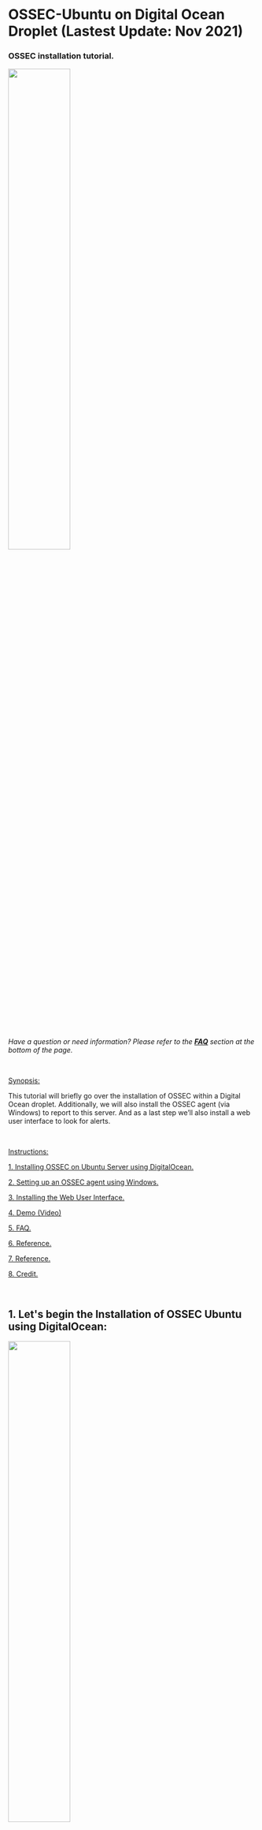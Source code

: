 
# OSSEC-Ubuntu on Digital Ocean Droplet (Lastest Update: Nov 2021)



### OSSEC installation tutorial.


<img src="https://www.ossec.net/wp-content/uploads/2019/01/ossec.png" width=50% height=50%> 


*Have a question or need information? Please refer to the **[FAQ](#faq)** section at the bottom of the page.*

</br>

<ins>Synopsis:</ins>

This tutorial will briefly go over the installation of OSSEC within a Digital Ocean droplet.
Additionally, we will also install the OSSEC agent (via Windows) to report to this server. And as a last step we’ll also install a web user interface to look for alerts.

</br>

<ins>Instructions:</ins>

[1. Installing OSSEC on Ubuntu Server using DigitalOcean.](#1-lets-begin-the-installation-of-ossec-ubuntu-using-digitalocean)

[2. Setting up an OSSEC agent using Windows.](#2-next-setting-up-an-agent-and-connecting-to-the-server)

[3. Installing the Web User Interface.](#3-installing-the-web-user-interface)

[4. Demo (Video)](#demo-instructional-video)

[5. FAQ.](#faq)

[6. Reference.](#possible-errors)


[7. Reference.](#reference)

[8. Credit.](#this-project-was-created-while-attending-a-course-at-bronx-community-college)

</br>


## 1. Let's begin the Installation of OSSEC Ubuntu using DigitalOcean:

<img src="https://images.squarespace-cdn.com/content/v1/5980deaee6f2e1738e18738c/1550165343634-2QDHAJHNQ82KZZ8KY91C/start-here-gif.gif" width=50% height=50%>

Update system sources

``` $ sudo apt update ``` 

<br/>
<br/>

Upgrade packages

``` $ sudo apt upgrade -y ``` 

<br/>
<br/>

Install the packages to build OSSEC from sources.

``` $ sudo apt install build-essential gcc make unzip sendmail inotify-tools expect libevent-dev libpcre2-dev libz-dev libssl-dev -y ``` 


<br/>
<br/>


Begin to download OSSEC.

 ``` $ sudo wget -P /opt https://github.com/ossec/ossec-hids/archive/3.6.0.tar.gz ``` 


<br/>
<br/>


Extract them from the tar. Use the following command:

 ``` $ sudo tar -zxf /opt/3.6.0.tar.gz --directory /opt ``` 

<br/>
<br/>


Once downloaded start the installation.

 ``` $ sudo sh /opt/ossec-hids-3.6.0/install.sh ``` 

<br/>
<br/>


The first questions is what language would you like to install OSSEC in on your system.

 ``` $ sudo sh /opt/ossec-hids-3.6.0/install.sh ``` 

<br/>
<br/>



(en/br/cn/de/el/es/fr/hu/it/jp/nl/pl/ru/sr/tr?) [en]:

I’ll choose the default. (Select differently if you want another language.)

Than  ``` PRESS ENTER. ``` 

<br/>
<br/>



Next install the OSSEC script.

OSSEC HIDS v3.6.0 Installation Script - http://www.ossec.net


You are about to start the installation process of the OSSEC HIDS.

You must have a C compiler pre-installed in your system.


- System: Linux ossecman 4.15.0-88-generic

- User: root

- Host: ossecman

 ``` -- Press ENTER to continue or Ctrl-C to abort. -- ``` 


<br/>
<br/>



Answer the following questions:

1- What kind of installation do you want (server, agent, local, hybrid or help)?

Type  ``` server ``` . 

<br/>
<br/>


You'll see.

- Server installation chosen.


Choose where to install OSSEC.

2- Setting up the installation environment.


- Choose where to install the OSSEC HIDS [/var/ossec]:

 ``` Use the default by pressing enter ``` 

<br/>
<br/>



Proceed to configure OSSEC.

3- Configuring the OSSEC HIDS.


3.1- Do you want e-mail notification? (y/n) [y]:

Type  ``` Yes ``` 

<br/>
<br/>



- What's your e-mail address?

 ``` Type the **your email** or use **root@localhost** ``` 

<br/>
<br/>



3.1- Do you want e-mail notification? (y/n) [y]:

<br/>

Type  ``` Y ``` 

<br/>
<br/>

- What's your e-mail address? root@localhost or your email address.


- We found your SMTP server as: 127.0.0.1 or IP Address of server 


- Do you want to use it? (y/n) [y]:

<br/>

Type  ``` Y ``` 

<br/>
<br/>

Note: This option alerts will be root’s mail account. And they will read similar to this following format.



3.2- Do you want to run the integrity check daemon? (y/n) [y]:

<br/>

Type  ``` Y ``` 


<br/>
<br/>


Time to ask if a rootkit check daemon is of your interest. Why not? 


<br/>

Type  ``` Y ``` 


<br/>
<br/>


3.3- Do you want to run the rootkit detection engine? (y/n) [y]:

<br/>

 ``` Y ``` 


<br/>
<br/>


3.4- Active response allows you to execute a specific

command based on the events received. For example,

you can block an IP address or disable access for

a specific user.

More information at:

http://www.ossec.net/en/manual.html#active-response

- Do you want to enable active response? (y/n) [y]:

If you want strongest security than choose:


<br/>

Type  ``` Y ``` 

<br/>
<br/>


Now we’ll be aksed an interesting question.

- By default, we can enable the host-deny and the

firewall-drop responses. The first one will add

a host to the /etc/hosts.deny and the second one

will block the host on iptables (if linux) or on

ipfilter (if Solaris, FreeBSD or NetBSD).

- They can be used to stop SSHD brute force scans,

portscans and some other forms of attacks. You can

also add them to block on snort events, for example.

- Do you want to enable the firewall-drop response? (y/n) [y]: 

<br/>

Choose  ``` Y ``` 


<br/>
<br/>



If you choose yes you’ll see something like this.


- firewall-drop enabled (local) for levels >= 6

- (_note_an_ip_address_should_appear_here)


Go to next question.


Now, this question will be asked.

Do you want to add more IPs to the white list? (y/n)? [n]:

 ``` Press Enter ``` 

<br/>
<br/>


Next, is enabling system log remotely.


3.5- Do you want to enable remote syslog (port 514 udp)? (y/n) [y]:

 ``` Press Enter ``` 

<br/>
<br/>



Now after all the questions you should see something similar to this message.


3.6- Setting the configuration to analyze the following logs:

-- /var/log/auth.log

-- /var/log/syslog

-- /var/log/dpkg.log


 ``` --- Press ENTER to continue --- ``` 

<br/>
<br/>



The last message from the build will read very similar to this.

- System is Debian (Ubuntu or derivative).

- Init script modified to start OSSEC HIDS during boot.

- Configuration finished properly.

- To start OSSEC HIDS:

/var/ossec/bin/ossec-control start

- To stop OSSEC HIDS:

/var/ossec/bin/ossec-control stop

- The configuration can be viewed or modified at /var/ossec/etc/ossec.conf

Thanks for using the OSSEC HIDS.

If you have any question, suggestion or if you find any bug,

contact us at https://github.com/ossec/ossec-hids or using

our public maillist at

https://groups.google.com/forum/#!forum/ossec-list

More information can be found at http://www.ossec.net

<br/>
<br/>


 ``` --- Press ENTER to finish (maybe more information below). --- ``` 

Click enter and continue.

<img src="https://c.tenor.com/0AVbKGY_MxMAAAAM/check-mark-verified.gif" width=20% height=20%>  

## You server should now be installed and operational.


<br/>
<br/>


<img src="https://i.dlpng.com/static/png/6994062_preview.png" width=50% height=50%>  

# 2. Next, setting up an agent and connecting to the server.

Run the 'manage_agents' to add or remove them:

/var/ossec/bin/manage_agents

More information at:

http://www.ossec.net/en/manual.html#ma



Once OSSEC has been finally installed we need to make systemd aware of it so can can monitor processes related to it with sytem-based tools.

 ``` $ sudo systemctl enable ossec ``` 

Run the manage agent command.

 ``` sudo /var/ossec/bin/manage_agents ``` 


To create a new agent we will select option (A)dd an agent.

 ``` A ``` 
 
Name your new agent:

 ``` Please Enter the agent name you want here.```

Enter your Windows computer ip address: (You can use myip.com and copy the host address.)

 ``` Please Enter your Windows IP here.```

Confirm by entering 

 ``` Y ``` 
 
 Now go to 
 
```  https://www.ossec.net/download-ossec/ ``` 

And download the following file.

 ``` "Agent Windows"	(ossec-agent-win32-3.6.0.exe) ``` 

Right click and Run as the download file Adminstrator.

Now return to the command prompt window used to connect to the OSSEC server and extract the key. 

Use (E)xtract key for agent.

 ``` E ``` 
 
Than highlight and copy the key shown the command problem 
 
  ``` The key will be under "Agent key information for ' ' is: "  ``` 
  
Paste the long code in the the authentication key section of the (OSSEC) Agent Windows.

 ``` Confirm key by pressing OK  ``` 
  
Lastly, make sure the OSSEC Server IP matches the same IP from your digital ocean droplet.

 ``` Confirm that IP address you entered for Server IP is correct "  ``` 
 
 Inside OSSEC Agent Manager
 
 ``` In top left click "Manage" and than navigate and click "Start OSSEC" ``` 
 
 **The OSSEC Agent Manager should successfully be connected and operational.**


<img src="https://c.tenor.com/0AVbKGY_MxMAAAAM/check-mark-verified.gif" width=20% height=20%>  


# 3. Installing the Web User Interface.

Before we start anything we need to install a few more base applications.

``` sudo apt install -y php php-cli php-common libapache2-mod-php apache2-utils sendmail inotify-tools apache2 build-essential gcc make wget tar zlib1g-dev libpcre2-dev libpcre3-dev unzip libz-dev libssl-dev libpcre2-dev libevent-dev build-essential ```

Than enable Apache and launch it

``` sudo systemctl enable apache2 ```

``` sudo systemctl start apache2 ```

```sudo a2enmod rewrite ```

```sudo systemctl restart apache2 ```



To begin use PUTTY.exe connect to your server using it's IP address and port 22.

``` In PUTTY paste your IP address for digital ocean server ``` 

Press connect and login using root and the password you used to to create the droplet.
 
 
 ``` username login: root ``` 
 
 Once logged in change directory to tmp using the following command 
 
 ``` cd /tmp/ ``` 
 
 Clone the ossec.wui with this command

 ``` sudo git clone https://github.com/ossec/ossec-wui.git ``` 
 
 
 Move directory using thefollowing command.
 
 ``` sudo mv /tmp/ossec-wui /var/www/html ``` 
 
 
 Next change the directory using the command.
 
 ``` cd /var/www/html/ossec-wui ``` 
 
 
 Start the Web User Interface (WUI) setup by running
 
 
  ``` sudo ./setup.sh  ```
 
 
 Create credentials.
 
  ``` Enter the username and confirm the password you want ``` 
  
 
 For Enter your web server user name (e.g, apache, www. nobody, www-data...)
 
 ``` www-data ``` 

Finalize permissions

 ``` sudo chown -R www-data:www-data /var/www/html/ossec-wui/ ``` 

``` sudo chmod -R 755 /var/www/html/ossec-wui/ ``` 

Restart Apache and startup the Web User Interface.

 ``` sudo systemctl restart apache2 ``` 
 
 Finally you can now navigate to the address using
 
  http://```CHANGE THIS PART TO YOUR DIGITAL OCEAN IP ADDRESS```/ossec-wui/
  
 
 **You should see a webpage for OSSEC WebUI sucessfully**


<img src="https://c.tenor.com/0AVbKGY_MxMAAAAM/check-mark-verified.gif" width=20% height=20%>  


<br/>
<br/>


<img src="https://media4.giphy.com/media/l0Ex9wjSaCkrCuKC4/giphy.gif" width=50% height=50%>

## Congratulations! You've sucessfully installed an OSSEC Server, Agent and Web UI.

<br/>
<br/>

# DEMO (Instructional Video)

Play video below:

</br>

[![Alt text](https://i9.ytimg.com/vi_webp/M57CplR6he4/mqdefault.webp?sqp=CISi_owG&rs=AOn4CLCP90pE6PxrseKwq89WYGv8qUJhlw)](https://www.youtube.com/watch?v=M57CplR6he4)


</br>

In the (.GIF) image below it shows the OSSEC alerts Notifications that are received daily via e-mail.

![ezgif com-gif-maker](https://user-images.githubusercontent.com/90642714/143485017-cd581d95-7796-4575-b264-704de2cd73f1.gif)


</br>
</br>

# FAQ

</br>


**What is OSSEC and how does it work?**

OSSEC is open-sourced software, that has Host-based Intrusion Detection System or HIDS. The HID system features log analysis, windows registry monitoring, regulated integrity checks, time-based alerts, active response and rootkit detection. Altogether, this application is useful if you want observe all things taking place on your server and have it logged and reported to you.


**What does the program do?**

OSSEC encorporates itself onto your server and serves as a detection system against intruders or unauthorized/suspicious access.


**What problem does the application solve?**

OSSEC aims to solve issues of intrusion on systems that will otherwise go unnoticed if you have no system logging or lack the capacity to protect your server from any unwanted access.

**Use cases**
Give 3 use case for the software.

<ins>Examples:</ins>

1 – If a user tries to use a rootkit on your server, which is a program designed to gain privileged access and hide that its running.

2 –  When an indvidual tries to access your server without authorization such as a user who types the password incorrect while trying to login with ssh or PUTTY using root@ user.

3 – If someone uses an incorrect user access key with is used by the OSSEC Windows Agent and retrieable or created through the ssh root access. The incorrect access key will immediately be shown in the system log and the system would alert the host.

## Final Review

**Is this software any good?** 

I believe this software is good because it helps detect any unseen or overlooked activity that takes place on your server.

**What are its pros and cons.**

<ins>Pros:</ins>
The software allows you to change settings to your liking and adjust them immediately.
You receive updates about any issues or flags taking place on the server.
The OSSEC software used with Ubuntu 20.04 is completely free and open-source.

<ins>Cons:</ins>
The WEB-GUI is outdated and is difficult to setup.
The Agent installation is tedious and requires the deletion of parent folders.
Sometimes install the OSSEC server requires deletion of folders or files and than reinstalling using command prompts manually.


**Can you see yourself using this tool in the future.**

Yes, I definitely see myself using this tool in the future especially because it is an open-source software. For example, if I were to host a game server and I wanted to make sure unauthorized access or changes weren't made I could be notified by them via E-mail.

**What did you learn from using this software?**

I learned how something as simple as system log can be intergrated into a software to feature a detection system. The intrusion detection feature creates notification via E-mail or through server web address. These can be used during an attack on your server and because the service is open source you can easily install it without and fees and test out many features offered by OSSEC.

</br>

# Possible Error(s)

![ERROR installing ubuntu](https://user-images.githubusercontent.com/90642714/143454893-3ff8447b-bdd1-41ec-92be-7f35c35e3fac.jpg)

**Please note:** There is a possible error encountered when installing OSSEC automatically using the following command prompt on Ubuntu. 

``` Recommended Solution: Install the OSSEC server manually and proceed use the Github instructions list above. ``` **[Instructions here.](#ossec-installation-tutorial)**\

</br>


# Platforms & Software used.

<img src="https://digital.ai/sites/default/files/pictures/styles/maxwidth_300/public/pt_logos/ossec.png?itok=koaDq_K2" width=15% height=15%> https://www.ossec.net/download-ossec/


<img src="https://meterpreter.org/wp-content/uploads/2018/10/ubuntu.png" width=15% height=15%> https://releases.ubuntu.com/20.04/



<img src="https://upload.wikimedia.org/wikipedia/commons/thumb/f/ff/DigitalOcean_logo.svg/768px-DigitalOcean_logo.svg.png" width=15% height=15%> https://www.digitalocean.com/

<br/>

<img src="https://upload.wikimedia.org/wikipedia/commons/b/b6/PuTTY_icon_128px.png" width=15% height=15%> https://www.putty.org/


<br/>

# Reference: 

https://www.adminbyaccident.com/security/how-to-install-ossec-server-on-ubuntu/ 

<br/>

by Albert Valbuena

<br/>

### This Project was created while attending a course at Bronx Community College.

Special Thanks to Professor Edwin-Reed-Sanchez.

GitHub Written by: Delawn Khudan and Shaina Mirabal

<img src="https://www.cuny.edu/wp-content/uploads/sites/4/page-assets/home-preview/cuny-tuesday/CUNYGive-BCC-ani.gif" width=50% height=50%>


<br/>


**[Back to top.](#ossec-installation-tutorial)** 

